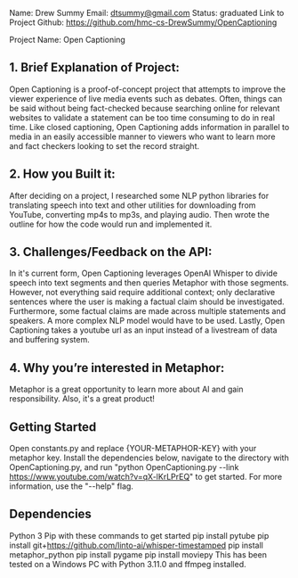 Name: Drew Summy
Email: dtsummy@gmail.com
Status: graduated
Link to Project Github: https://github.com/hmc-cs-DrewSummy/OpenCaptioning

Project Name: Open Captioning


## 1. Brief Explanation of Project:
Open Captioning is a proof-of-concept project that attempts to improve the viewer experience of live media events such as debates. Often, things can be said without being fact-checked because searching online for relevant websites to validate a statement can be too time consuming to do in real time. Like closed captioning, Open Captioning adds information in parallel to media in an easily accessible manner to viewers who want to learn more and fact checkers looking to set the record straight.

## 2. How you Built it:
After deciding on a project, I researched some NLP python libraries for translating speech into text and other utilities for downloading from YouTube, converting mp4s to mp3s, and playing audio. Then wrote the outline for how the code would run and implemented it.

## 3. Challenges/Feedback on the API: 
In it's current form, Open Captioning leverages OpenAI Whisper to divide speech into text segments and then queries Metaphor with those segments. However, not everything said require additional context; only declarative sentences where the user is making a factual claim should be investigated. Furthermore, some factual claims are made across multiple statements and speakers. A more complex NLP model would have to be used. Lastly, Open Captioning takes a youtube url as an input instead of a livestream of data and buffering system.

## 4. Why you’re interested in Metaphor:
Metaphor is a great opportunity to learn more about AI and gain responsibility. Also, it's a great product!

## Getting Started
Open constants.py and replace {YOUR-METAPHOR-KEY} with your metaphor key. Install the dependencies below, navigate to the directory with OpenCaptioning.py, and run "python OpenCaptioning.py --link https://www.youtube.com/watch?v=qX-lKrLPrEQ" to get started. For more information, use the "--help" flag.

## Dependencies
Python 3
Pip with these commands to get started
    pip install pytube
    pip install git+https://github.com/linto-ai/whisper-timestamped
    pip install metaphor_python
    pip install pygame
    pip install moviepy
This has been tested on a Windows PC with Python 3.11.0 and ffmpeg installed.
